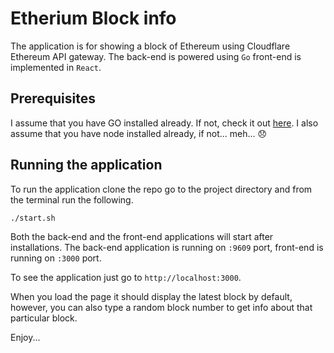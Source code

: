 # Etherium Block info

The application is for showing a block of Ethereum using Cloudflare Ethereum API gateway. The back-end is powered using `Go` front-end is implemented in `React`.

## Prerequisites

I assume that you have GO installed already. If not, check it out [here](https://golang.org/doc/install).
I also assume that you have node installed already, if not... meh... 😞

## Running the application

To run the application clone the repo go to the project directory and from the terminal run the following.

```bash
./start.sh
```

Both the back-end and the front-end applications will start after installations.
The back-end application is running on `:9609` port, front-end is running on `:3000` port.

To see the application just go to `http://localhost:3000`.

When you load the page it should display the latest block by default, however, you can also type a random block number to get info about that particular block.

Enjoy...
